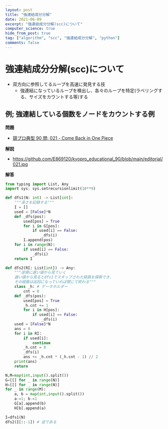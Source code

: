 ```yaml
---
layout: post
title: "強連結成分分解"
date: 2021-06-09
excerpt: "強連結成分分解(scc)について"
computer_science: true
hide_from_post: true
tag: ["algorithm", "scc", "強連結成分分解", "python"]
comments: false
---
```


# 強連結成分分解(scc)について
 - 双方向に参照してるループを高速に発見する技
   - 強連結になっているループを検出し、各々のループを特定(ラベリングする、サイズをカウントする等)する

## 例; 強連結している個数をノードをカウントする例  

**問題**  
 - [競プロ典型 90 問; 021 - Come Back in One Piece](https://atcoder.jp/contests/typical90/tasks/typical90_u)

**解説**  
 - https://github.com/E869120/kyopro_educational_90/blob/main/editorial/021.jpg

**解答**  
```python
from typing import List, Any
import sys; sys.setrecursionlimit(10**9)

def dfs1(N: int) -> List[int]:
    """深さを記録する"""
    I = []
    used = [False]*N
    def _dfs(pos):
        used[pos] = True
        for i in G[pos]:
            if used[i] == False:
                _dfs(i)
        I.append(pos)
    for i in range(N):
        if used[i] == False:
            _dfs(i)
    return I

def dfs2(RI: List[int]) -> Any:
    """逆順に遅い値から見ていく
    遅い値から見るとdfs1でスキップされた経路を探索でき、
    その経路は巡回になっていれば閉じて終わる"""
    class _h: # データホルダー
        cnt = 0
    def _dfs(pos):
        used[pos] = True
        _h.cnt += 1
        for i in H[pos]:
            if used[i] == False:
                _dfs(i)
    used = [False]*N
    ans = 0
    for i in RI:
        if used[i]:
            continue
        _h.cnt = 0
        _dfs(i)
        ans += _h.cnt * (_h.cnt - 1) // 2
    print(ans)
    return

N,M=map(int,input().split())
G=[[] for _ in range(N)]
H=[[] for _ in range(N)]
for _ in range(M):
    a, b = map(int,input().split())
    a-=1; b-=1
    G[a].append(b)
    H[b].append(a)

I=dfs1(N)
dfs2(I[::-1]) # 逆である
```


